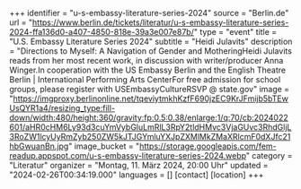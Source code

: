 +++
identifier = "u-s-embassy-literature-series-2024"
source = "Berlin.de"
url = "https://www.berlin.de/tickets/literatur/u-s-embassy-literature-series-2024-ffa136d0-a407-4850-818e-39a3e007e87b/"
type = "event"
title = "U.S. Embassy Literature Series 2024"
subtitle = "Heidi Julavits"
description = "Directions to Myself: A Navigation of Gender and MotheringHeidi Julavits reads from her most recent work, in discussion with writer/producer Anna Winger.In cooperation with the US Embassy Berlin and the English Theatre Berlin | International Performing Arts CenterFor free admission for school groups, please register with USEmbassyCultureRSVP @ state.gov"
image = "https://imgproxy.berlinonline.net/tqeviytmkhKzfF690jzEC9KrJFmijb5bTEwUsQYR1a4/resizing_type:fill-down/width:480/height:360/gravity:fp:0.5:0.38/enlarge:1/q:70/cb:2024022601/aHR0cHM6Ly93d3cuYmVybGluLmRlL3RpY2tldHMvc3VjaGUvc3RhdGljL3RoZW1lcyUyRmZyb250ZW5kJTJGYmluYXJpZXMlMkZMaXRlcmF0dXJfc21hbGwuanBn.jpg"
image_bucket = "https://storage.googleapis.com/fem-readup.appspot.com/u-s-embassy-literature-series-2024.webp"
category = "Literatur"
organizer = "Montag, 11. März 2024, 20:00 Uhr"
updated = "2024-02-26T00:34:19.000"
languages = []
[contact]
[location]
+++